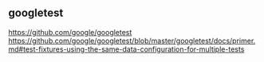 
## googletest

https://github.com/google/googletest
https://github.com/google/googletest/blob/master/googletest/docs/primer.md#test-fixtures-using-the-same-data-configuration-for-multiple-tests
